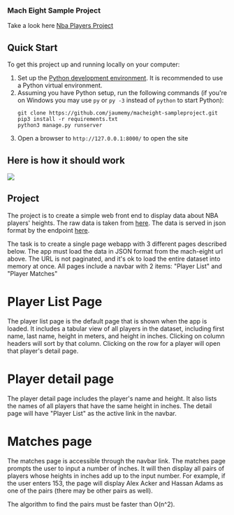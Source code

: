 ### Mach Eight Sample Project

Take a look here [Nba Players Project](https://nbaplayers-project.herokuapp.com/)


## Quick Start

To get this project up and running locally on your computer:
1. Set up the [Python development environment](https://developer.mozilla.org/en-US/docs/Learn/Server-side/Django/development_environment).
   It is recommended to use a Python virtual environment.
1. Assuming you have Python setup, run the following commands (if you're on Windows you may use `py` or `py -3` instead of `python` to start Python):
   ```
   git clone https://github.com/jaumemy/macheight-sampleproject.git
   pip3 install -r requirements.txt
   python3 manage.py runserver
   ```
1. Open a browser to `http://127.0.0.1:8000/` to open the  site


## Here is how it should work

  ![](macheight_sampleproject.gif)

## Project

The project is to create a simple web front end to display data about NBA
players' heights. The raw data is taken from
[here](https://www.openintro.org/data/index.php?data=nba_heights).  The data is
served in json format by the endpoint
[here](https://mach-eight.uc.r.appspot.com/).

The task is to create a single page webapp with 3 different pages described
below. The app must load the data in JSON format from the mach-eight url above.
The URL is not paginated, and it's ok to load the entire dataset into memory at
once. All pages include a navbar with 2 items: "Player List" and "Player
Matches"


# Player List Page

The player list page is the default page that is shown when the app is loaded.
It includes a tabular view of all players in the dataset, including first name,
last name, height in meters, and height in inches. Clicking on column headers
will sort by that column. Clicking on the row for a player will open that
player's detail page.


# Player detail page

The player detail page includes the player's name and height. It also lists the
names of all players that have the same height in inches. The detail page will
have "Player List" as the active link in the navbar.

# Matches page

The matches page is accessible through the navbar link. The matches page
prompts the user to input a number of inches. It will then display all pairs of
players whose heights in inches add up to the input number. For example, if the
user enters 153, the page will display Alex Acker and Hassan Adams as one of
the pairs (there may be other pairs as well).

The algorithm to find the pairs must be faster than O(n^2).
